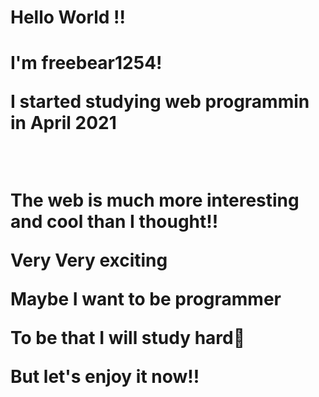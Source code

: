 <h1>Hello World !!<h1>
<p>I'm freebear1254!</p>
<p>I started studying web programmin in April 2021</p><br>

<p>The web is much more interesting and cool than I thought!!</p>
<p>Very Very exciting</p>
<p>Maybe I want to be programmer </p>
<p>To be that I will study hard🤣</p>
<p>But let's enjoy it now!!</p>
